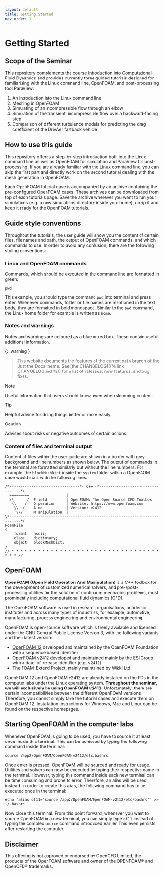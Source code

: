 ```yaml
---
layout: default
title: Getting Started
nav_order: 1
---
```


# Getting Started

## Scope of the Seminar

This repository complements the course Introduction into Computational Fluid Dynamics and provides currently three guided tutorials designed for familiarizing with the Linux command line, OpenFOAM, and post-processing tool ParaView:

1. An introduction into the Linux command line
2. Meshing in OpenFOAM
3. Simulating of an incompressible flow through an elbow
4. Simulation of the transient, incompressible flow over a backward-facing step
5. Comparison of different turbulence models for predicting the drag coefficient of the DrivAer fastback vehicle

## How to use this guide

This repository offeres a step-by-step introduction both into the Linux command line as well as OpenFOAM for simulation and ParaView for post-processing. If you are already familiar with the Linux command line, you can skip the first part and directly work on the second tutorial dealing with the mesh generation in OpenFOAM.

Each OpenFOAM tutorial case is accompanied by an archive containing the pre-configured OpenFOAM cases. These archives can be downloaded from top of each tutorials page. Save the archive wherever you want to run your simulations (e.g. a new simulations directory inside your home), unzip it and keep it ready for the OpenFOAM tutorials.

## Guide style conventions

Throughout the tutorials, the user guide will show you the content of certain files, file names and path, the output of OpenFOAM commands, and which commands to use. In order to avoid any confusion, there are the following styling conventions:

### Linux and OpenFOAM commands

Commands, which should be executed in the command line are formatted in green:

```
pwd
```

This example, you should type the command `pwd` into terminal and press enter. Whenever commands, folder or file names are mentioned in the text body, they are formatted in bold monospace. Similar to the `pwd` command, the Linux home folder for example is written as `home`.

### Notes and warnings

Notes and warnings are coloured as a blue or red box. These contain useful additional information.

{: .warning }
> This website documents the features of the current `main` branch of the Just the Docs theme. See [the CHANGELOG]({% link CHANGELOG.md %}) for a list of releases, new features, and bug fixes.



> [!NOTE]
> Useful information that users should know, even when skimming content.

> [!TIP]
> Helpful advice for doing things better or more easily.

> [!CAUTION]
> Advises about risks or negative outcomes of certain actions.

### Content of files and terminal output

Content of files within the user guide are shown in a border with grey background and line numbers as shown below. The output of commands in the terminal are formatted similarly but without the line numbers. For example, the `blockMeshDict` inside the `system` folder within a OpenFAOM case would start with the following lines:

```
/*--------------------------------*- C++ -*----------------------------------*\
  =========                 |
  \\      /  F ield         | OpenFOAM: The Open Source CFD Toolbox
   \\    /   O peration     | Website: https://www.openfoam.com
    \\  /    A nd           | Version: v2412
     \\/     M anipulation  |
\*---------------------------------------------------------------------------*/
FoamFile
{
    format   ascii;
    class    dictionary;
    object   blockMeshDict;
}
// * * * * * * * * * * * * * * * * * * * * * * * * * * * * * * * * * * * * * //
```

## OpenFOAM

**OpenFOAM (Open Field Operation And Manipulation)** is a C++ toolbox for the development of customized numerical solvers, and pre-/post-processing utilities for the solution of continuum mechanics problems, most prominently including computational fluid dynamics (CFD).

The OpenFOAM software is used in research organisations, academic institutes and across many types of industries, for example, automotive, manufacturing, process engineering and environmental engineering.

OpenFOAM is open-source software which is freely available and licensed under the GNU General Public License Version 3, with the following variants and their latest version:

- [OpenFOAM 12](https://openfoam.org/) developed and maintained by the OpenFOAM Foundation with a sequence based identifier
- [OpenFOAM v2412](https://www.openfoam.com/) developed and maintained mainly by the ESI Group with a date-of-release identifier (e.g. v2412)
- The FOAM-Extend Project, mainly maintained by Wikki Ltd.

OpenFOAM 12 and OpenFOAM v2412 are already installed on the PCs in the computer labs under the Linux operating system. **Throughout the seminar, we will exclusively be using OpenFOAM v2412**. Unfortunately, there are certain incompatibilities between the different OpenFOAM versions. Therefore, you cannot simply take the tutorial cases and execute them on OpenFOAM 12. Installation instructions for Windows, Mac and Linux can be found on the respective homepages.

## Starting OpenFOAM in the computer labs

Whenever OpenFOAM is going to be used, you have to source it at least once inside this terminal. This can be achieved by typing the following command inside the terminal:

```
source /app2/OpenFOAM/OpenFOAM-v2412/etc/bashrc
```

Once enter is pressed, OpenFOAM will be sourced and ready for usage. Utilities and solvers can now be executed by typing their respective name in the terminal. However, typing this command inside each new terminal can be time consuming and prone to error. Therefore, an alias will be used instead. In order to create this alias, the following command has to be executed once in the terminal:

```
echo 'alias of11="source /app2/OpenFOAM/OpenFOAM-v2412/etc/bashrc"' >> ~/.bashrc
```

Now close this terminal. From this point forward, whenever you want to source OpenFOAM in a new terminal, you can simply type `of11` instead of typing the complex `source` command introduced earlier. This even persists after restarting the computer.

## Disclaimer

This offering is not approved or endorsed by OpenCFD Limited, the producer of the OpenFOAM software and owner of the OPENFOAM® and OpenCFD® trademarks.
